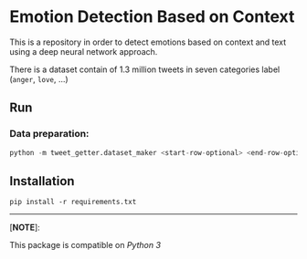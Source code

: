 # Emotion Detection Based on Context

This is a repository in order to detect emotions based on context and text using a deep neural network approach.

There is a dataset contain of 1.3 million tweets in seven categories label (`anger`, `love`, ...)

## Run

### Data preparation:

```python
python -m tweet_getter.dataset_maker <start-row-optional> <end-row-optional>
```

## Installation

```
pip install -r requirements.txt
```

---
[**NOTE**]:

This package is compatible on *Python 3*